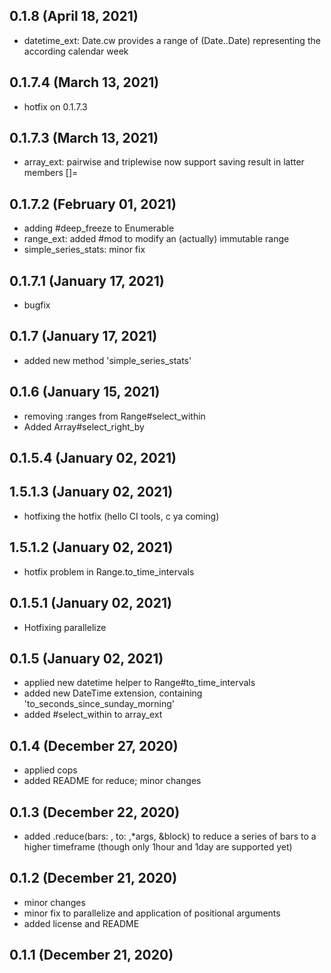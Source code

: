 ## 0.1.8 (April 18, 2021)
  - datetime_ext: Date.cw provides a range of (Date..Date) representing the according calendar week

## 0.1.7.4 (March 13, 2021)
  - hotfix on 0.1.7.3

## 0.1.7.3 (March 13, 2021)
  - array_ext: pairwise and triplewise now support saving result in latter members []=

## 0.1.7.2 (February 01, 2021)
  - adding #deep_freeze to Enumerable
  - range_ext: added #mod to modify an (actually) immutable range
  - simple_series_stats: minor fix

## 0.1.7.1 (January 17, 2021)
  - bugfix

## 0.1.7 (January 17, 2021)
  - added new method 'simple_series_stats'

## 0.1.6 (January 15, 2021)
  - removing :ranges from Range#select_within
  - Added Array#select_right_by

## 0.1.5.4 (January 02, 2021)


## 1.5.1.3 (January 02, 2021)
  - hotfixing the hotfix (hello CI tools, c ya coming)

## 1.5.1.2 (January 02, 2021)
  - hotfix problem in Range.to_time_intervals

## 0.1.5.1 (January 02, 2021)
  - Hotfixing parallelize

## 0.1.5 (January 02, 2021)
  - applied new datetime helper to Range#to_time_intervals
  - added new DateTime extension, containing 'to_seconds_since_sunday_morning'
  - added #select_within to array_ext

## 0.1.4 (December 27, 2020)
  - applied cops
  - added README for reduce; minor changes

## 0.1.3 (December 22, 2020)
  - added .reduce(bars: , to: ,*args, &block) to reduce a series of bars to a higher timeframe (though only 1hour and 1day are supported yet)

## 0.1.2 (December 21, 2020)
  - minor changes
  - minor fix to parallelize and application of positional arguments
  - added license and README

## 0.1.1 (December 21, 2020)


